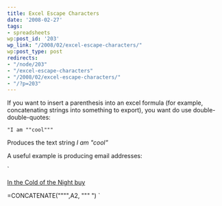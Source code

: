 ```yaml
---
title: Excel Escape Characters
date: '2008-02-27'
tags:
- spreadsheets
wp:post_id: '203'
wp_link: "/2008/02/excel-escape-characters/"
wp:post_type: post
redirects:
- "/node/203"
- "/excel-escape-characters"
- "/2008/02/excel-escape-characters/"
- "/?p=203"
---
```


If you want to insert a parenthesis into an excel formula (for example, concatenating strings into something to export), you want do use double-double-quotes:

`
"I am ""cool"""
`

Produces the text string _I am "cool"_

A useful example is producing email addresses:

`

[In the Cold of the Night buy](http://www.iucn-tftsg.org/?in_the_cold_of_the_night)

=CONCATENATE("""",A2, """ ")
`
